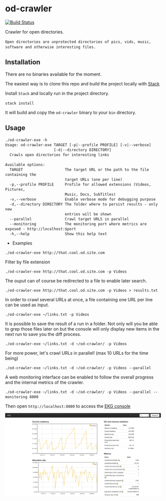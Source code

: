 # od-crawler

[![Build Status](https://travis-ci.org/agourlay/od-crawler.svg?branch=master)](https://travis-ci.org/agourlay/od-crawler)

Crawler for open directories.

`Open directories are unprotected directories of pics, vids, music, software and otherwise interesting files.`

## Installation

There are no binaries available for the moment.

The easiest way is to clone this repo and build the project locally with [Stack](https://docs.haskellstack.org/en/stable/README/)

Install `Stack` and locally run in the project directory.

`stack install`

It will build and copy the `od-crawler` binary to your `bin` directory.

## Usage

```
./od-crawler-exe -h
Usage: od-crawler-exe TARGET [-p|--profile PROFILE] [-v|--verbose]
                      [-d|--directory DIRECTORY]
  Crawls open directories for interesting links

Available options:
  TARGET                   The target URL or the path to the file containing the
                           target URLs (one per line)
  -p,--profile PROFILE     Profile for allowed extensions (Videos, Pictures,
                           Music, Docs, SubTitles)
  -v,--verbose             Enable verbose mode for debugging purpose
  -d,--directory DIRECTORY The folder where to persist results - only new
                           entries will be shown
  --parallel               Crawl target URLS in parallel
  --monitoring             The monitoring port where metrics are exposed - http://localhost:$port
  -h,--help                Show this help text
```

- Examples

```
./od-crawler-exe http://that.cool.od.site.com
```

Filter by file extension

```
./od-crawler-exe http://that.cool.od.site.com -p Videos
```

The ouput can of course be redirected to a file to enable later search.

```
./od-crawler-exe http://that.cool.od.site.com -p Videos > results.txt
```

In order to crawl several URLs at once, a file containing one URL per line can be used as input.

```
./od-crawler-exe ~/links.txt -p Videos
```

It is possible to save the result of a run in a folder.
Not only will you be able to grep those files later on but the console will only display new items in the next run to save you the diff process.

```
./od-crawler-exe ~/links.txt -d ~/od-crawler/ -p Videos
```

For more power, let's crawl URLs in parallel! (max 10 URLs for the time being)

```
./od-crawler-exe ~/links.txt -d ~/od-crawler/ -p Videos --parallel
```

A web monitoring interface can be enabled to follow the overall progress and the internal metrics of the crawler.

```
./od-crawler-exe ~/links.txt -d ~/od-crawler/ -p Videos --parallel --monitoring 8000
```

Then open `http://localhost:8000` to access the [EKG console](https://github.com/tibbe/ekg)

![monitoring example](monitoring.png "Monitoring")